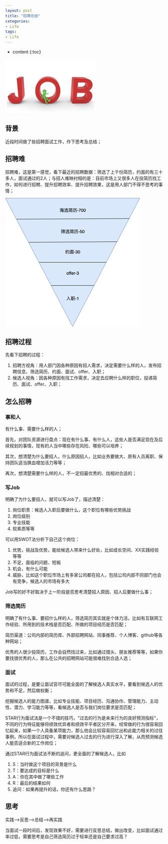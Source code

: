```yaml
---
layout: post
title: "招聘总结"
categories: 
- Life
tags:
- Life
---
```


* content
{:toc}

![zhaopin](/css/pics/2019-12-31-zhaopin.jpeg)

## 背景

近段时间做了些招聘面试工作，作下思考及总结；

## 招聘难

招聘难，这是第一感觉，看下最近的招聘数据：筛选了上千份简历，约面的有三十多人，面试通过的2人；与招人难映衬相的是：目前市场上又很多人在投简历找工作，如何进行招聘、提升招聘效率、提升招聘效果，这是用人部门不得不思考的事情；

![interview-funnel](/css/pics/2019-12-31-interview-funnel.png)

## 招聘过程

先看下招聘的过程：

1. 招聘方视角：用人部门因各种原因有招人需求，决定需要什么样的人，发布招聘信息、筛选简历、约面、面试、offer、入职；
2. 候选人视角：因各种原因有找工作需求，决定去应聘什么样的职位，投递简历、面试、offer、入职；

## 怎么招聘

### 事和人

有什么事、需要什么样的人；

首先，对团队资源进行盘点：现在有什么事、有什么人，这些人是否满足现在及后续规划的事情，现有的人当中哪些存在风险、哪些可以培养；

其次，想清楚为什么要招人，什么原因招人，比如业务要做大、原有人员离职、保持团队适当换血增加活力等等；

再次，想清楚需要什么样的人，不一定招最优秀的、找相对合适的；

### 写Job

明确了为什么要招人，就可以写Job了，描述清楚：

1. 岗位职责：候选人入职后要做什么，这个职位有哪些优势挑战
2. 岗位级别
3. 专业技能
4. 软素质等等

可以用SWOT法分析下自己这个岗位：

1. 优势，挑战及优势，能给候选人带来什么好处，比如成长空间、XX实践经验等等
2. 不足，面临的问题、短板
3. 机会，有什么可能
4. 威胁，比如这个职位市场上有多家公司都在招人，包括公司内部不同部门也会有竞争，候选人的市场有多大

Job写的好不好取决于上一阶段是否思考清楚招人原因、招人后要做什么事；

### 筛选简历

明确了有什么事、要招什么样的人，筛选简历其实就是个体力活，比如有互联网工作经验、所用到的技术栈是否匹配、所做的项目经历是否匹配；

简历渠道：公司内部的简历库、外部招聘网站、同事推荐、个人博客、github等各种网站；

优秀的人很少投简历，工作会自然找过来，比如通过猎头、朋友推荐等等，如果你要找很优秀的人，那么在公共的招聘网站可能很难找到合适人选；

### 面试

面试的过程，是要让面试官尽可能全面的了解候选人真实水平，要看到候选人的优势和不足，然后做权衡；

挖掘候选人的能力图谱，比如专业技能、项目经历、沟通协作、管理能力、主动性、潜力、学习能力等等，看候选人是否与我们岗位要求是否匹配；

STAR行为面试法是一个不错的技巧，"过去的行为是未来行为的良好预测指标"，不同的行为特征能够将绩效优异者和绩效平平者区分开来，经常做的行为很容易回忆起来，如果一个人具备某项能力，那么他会比较容易回忆出和此能力相关的过往事例，所以在面试过程中，需要对候选人过去的行为进行深入了解，从而预测候选人能否适合新的工作岗位；

通过STAR行为面试法不断的追问，更全面的了解候选人，比如

1. S：当时做这个项目的背景是什么
2. T：要达成的目标是什么
3. A：你在其中做了哪些工作
4. R：最后的结果如何
5. 追问：如果再提升的话，你还有什么思路？

## 思考

实践-->反思-->总结-->再实践

当面试一段时间后，发现效果不好，需要进行反思总结，做出改变，比如面试通过率过低，需要思考是自己筛选简历过于轻率还是自己要求过高？
